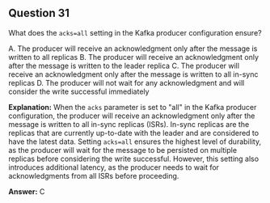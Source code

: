 ## Question 31

What does the `acks=all` setting in the Kafka producer configuration ensure?

A. The producer will receive an acknowledgment only after the message is written to all replicas
B. The producer will receive an acknowledgment only after the message is written to the leader replica
C. The producer will receive an acknowledgment only after the message is written to all in-sync replicas
D. The producer will not wait for any acknowledgment and will consider the write successful immediately

**Explanation:**
When the `acks` parameter is set to "all" in the Kafka producer configuration, the producer will receive an acknowledgment only after the message is written to all in-sync replicas (ISRs). In-sync replicas are the replicas that are currently up-to-date with the leader and are considered to have the latest data. Setting `acks=all` ensures the highest level of durability, as the producer will wait for the message to be persisted on multiple replicas before considering the write successful. However, this setting also introduces additional latency, as the producer needs to wait for acknowledgments from all ISRs before proceeding.

**Answer:** C